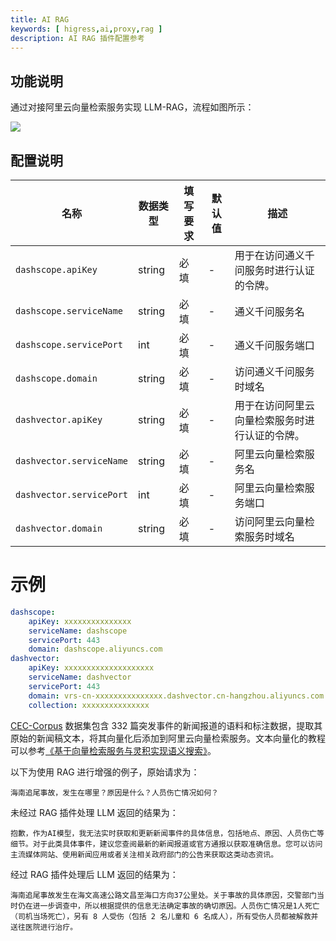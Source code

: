 ```yaml
---
title: AI RAG
keywords: [ higress,ai,proxy,rag ]
description: AI RAG 插件配置参考
---
```


## 功能说明

通过对接阿里云向量检索服务实现 LLM-RAG，流程如图所示：

![](https://img.alicdn.com/imgextra/i1/O1CN01LuRVs41KhoeuzakeF_!!6000000001196-0-tps-1926-1316.jpg)

## 配置说明

| 名称             | 数据类型            | 填写要求 | 默认值 | 描述                                                                               |
|----------------|-----------------|------|-----|----------------------------------------------------------------------------------|
| `dashscope.apiKey` | string | 必填 | - | 用于在访问通义千问服务时进行认证的令牌。 |
| `dashscope.serviceName` | string | 必填 | - | 通义千问服务名 |
| `dashscope.servicePort` | int | 必填 | - | 通义千问服务端口 |
| `dashscope.domain` | string | 必填 | - | 访问通义千问服务时域名 |
| `dashvector.apiKey` | string | 必填 | - | 用于在访问阿里云向量检索服务时进行认证的令牌。 |
| `dashvector.serviceName` | string | 必填 | - | 阿里云向量检索服务名 |
| `dashvector.servicePort` | int | 必填 | - | 阿里云向量检索服务端口 |
| `dashvector.domain` | string | 必填 | - | 访问阿里云向量检索服务时域名 |

# 示例

```yaml
dashscope:
    apiKey: xxxxxxxxxxxxxxx
    serviceName: dashscope
    servicePort: 443
    domain: dashscope.aliyuncs.com
dashvector:
    apiKey: xxxxxxxxxxxxxxxxxxxx
    serviceName: dashvector
    servicePort: 443
    domain: vrs-cn-xxxxxxxxxxxxxxx.dashvector.cn-hangzhou.aliyuncs.com
    collection: xxxxxxxxxxxxxxx
```

[CEC-Corpus](https://github.com/shijiebei2009/CEC-Corpus) 数据集包含 332 篇突发事件的新闻报道的语料和标注数据，提取其原始的新闻稿文本，将其向量化后添加到阿里云向量检索服务。文本向量化的教程可以参考[《基于向量检索服务与灵积实现语义搜索》](https://help.aliyun.com/document_detail/2510234.html)。

以下为使用 RAG 进行增强的例子，原始请求为：
```
海南追尾事故，发生在哪里？原因是什么？人员伤亡情况如何？
```

未经过 RAG 插件处理 LLM 返回的结果为：
```
抱歉，作为AI模型，我无法实时获取和更新新闻事件的具体信息，包括地点、原因、人员伤亡等细节。对于此类具体事件，建议您查阅最新的新闻报道或官方通报以获取准确信息。您可以访问主流媒体网站、使用新闻应用或者关注相关政府部门的公告来获取这类动态资讯。
```

经过 RAG 插件处理后 LLM 返回的结果为：
```
海南追尾事故发生在海文高速公路文昌至海口方向37公里处。关于事故的具体原因，交警部门当时仍在进一步调查中，所以根据提供的信息无法确定事故的确切原因。人员伤亡情况是1人死亡（司机当场死亡），另有 8 人受伤（包括 2 名儿童和 6 名成人），所有受伤人员都被解救并送往医院进行治疗。
```